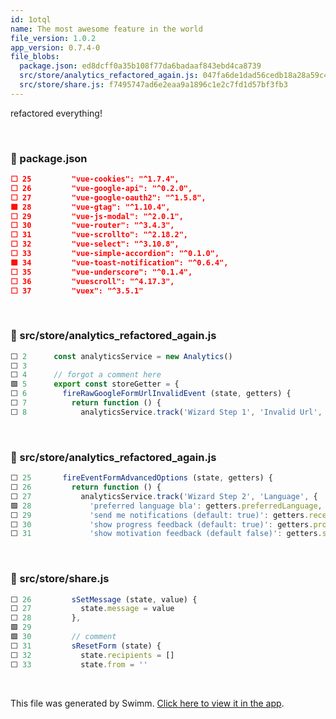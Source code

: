 ```yaml
---
id: 1otql
name: The most awesome feature in the world
file_version: 1.0.2
app_version: 0.7.4-0
file_blobs:
  package.json: ed8dcff0a35b108f77da6badaaf843ebd4ca8739
  src/store/analytics_refactored_again.js: 047fa6de1dad56cedb18a28a59c42c4d20973270
  src/store/share.js: f7495747ad6e2eaa9a1896c1e2c7fd1d57bf3fb3
---
```


refactored everything!

<br/>

<!-- NOTE-swimm-snippet: the lines below link your snippet to Swimm -->
### 📄 package.json
```json
⬜ 25         "vue-cookies": "^1.7.4",
⬜ 26         "vue-google-api": "^0.2.0",
⬜ 27         "vue-google-oauth2": "^1.5.8",
🟩 28         "vue-gtag": "^1.10.4",
⬜ 29         "vue-js-modal": "^2.0.1",
⬜ 30         "vue-router": "^3.4.3",
⬜ 31         "vue-scrollto": "^2.18.2",
⬜ 32         "vue-select": "^3.10.8",
⬜ 33         "vue-simple-accordion": "^0.1.0",
🟩 34         "vue-toast-notification": "^0.6.4",
⬜ 35         "vue-underscore": "^0.1.4",
⬜ 36         "vuescroll": "^4.17.3",
⬜ 37         "vuex": "^3.5.1"
```

<br/>

<!-- NOTE-swimm-snippet: the lines below link your snippet to Swimm -->
### 📄 src/store/analytics_refactored_again.js
```javascript
⬜ 2      const analyticsService = new Analytics()
⬜ 3      
⬜ 4      // forgot a comment here
🟩 5      export const storeGetter = {
⬜ 6        fireRawGoogleFormUrlInvalidEvent (state, getters) {
⬜ 7          return function () {
⬜ 8            analyticsService.track('Wizard Step 1', 'Invalid Url', {
```

<br/>

<!-- NOTE-swimm-snippet: the lines below link your snippet to Swimm -->
### 📄 src/store/analytics_refactored_again.js
```javascript
⬜ 25       fireEventFormAdvancedOptions (state, getters) {
⬜ 26         return function () {
⬜ 27           analyticsService.track('Wizard Step 2', 'Language', {
🟩 28             'preferred language bla': getters.preferredLanguage,
⬜ 29             'send me notifications (default: true)': getters.receiveExpirationEmail,
⬜ 30             'show progress feedback (default: true)': getters.progressValue,
⬜ 31             'show motivation feedback (default false)': getters.showMotivationValue
```

<br/>

<!-- NOTE-swimm-snippet: the lines below link your snippet to Swimm -->
### 📄 src/store/share.js
```javascript
⬜ 26         sSetMessage (state, value) {
⬜ 27           state.message = value
⬜ 28         },
🟩 29     
🟩 30         // comment
⬜ 31         sResetForm (state) {
⬜ 32           state.recipients = []
⬜ 33           state.from = ''
```

<br/>

This file was generated by Swimm. [Click here to view it in the app](https://swimm-web-app.web.app/repos/Z2l0aHViJTNBJTNBdGVzdC1wcm9qZWN0LXJlbmFtZWQlM0ElM0FuYWRhdi1zd2ltbQ==/docs/1otql).